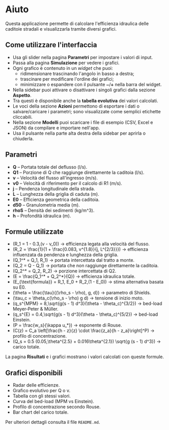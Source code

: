 # Aiuto

Questa applicazione permette di calcolare l'efficienza idraulica delle caditoie stradali e visualizzarla tramite diversi grafici.

## Come utilizzare l'interfaccia

- Usa gli slider nella pagina **Parametri** per impostare i valori di input.
- Passa alla pagina **Simulazione** per vedere i grafici.
- Ogni grafico è contenuto in un _widget_ che puoi:
  - ridimensionare trascinando l'angolo in basso a destra;
  - trascinare per modificare l'ordine dei grafici;
  - minimizzare o espandere con il pulsante `➖`/`➕` nella barra del widget.
- Nella sidebar puoi attivare o disattivare i singoli grafici dalla sezione **Aspetto**.
- Tra questi è disponibile anche la **tabella evolutiva** dei valori calcolati.
- Le voci della sezione **Azioni** permettono di esportare i dati o salvare/caricare i parametri; sono visualizzate come semplici etichette cliccabili.
- Nella sezione **Modelli** puoi scaricare i file di esempio (CSV, Excel e JSON) da compilare e importare nell'app.
- Usa il pulsante nella parte alta destra della sidebar per aprirla o chiuderla.

## Parametri

- **Q** – Portata totale del deflusso (l/s).
- **Q1** – Porzione di Q che raggiunge direttamente la caditoia (l/s).
- **v** – Velocità del flusso all'ingresso (m/s).
- **v0** – Velocità di riferimento per il calcolo di R1 (m/s).
- **j** – Pendenza longitudinale della strada.
- **L** – Lunghezza della griglia di caduta (m).
- **E0** – Efficienza geometrica della caditoia.
- **d50** – Granulometria media (m).
- **rhoS** – Densità dei sedimenti (kg/m^3).
- **h** – Profondità idraulica (m).

## Formule utilizzate

- \(R_1 = 1 - 0.3\,(v - v_0)\) → efficienza legata alla velocità del flusso.
- \(R_2 = \frac{1}{1 + \frac{0.083\, v^{1.8}}{j\, L^{2/3}}}\) → efficienza influenzata da pendenza e lunghezza della griglia.
- \(Q_1^\* = Q_1\, R_1\) → portata intercettata dal tratto a monte.
- \(Q_2 = Q - Q_1\) → portata che non raggiunge direttamente la caditoia.
- \(Q_2^\* = Q_2\, R_2\) → porzione intercettata di Q2.
- \(E = \frac{Q_1^\* + Q_2^\*}{Q}\) → efficienza idraulica totale.
- \(E\_{\text{formula}} = R_1\, E_0 + R_2\,(1 - E_0)\) → stima alternativa basata su E0.
- \(\theta = \frac{\tau}{(\rho_s - \rho)\, g\, d}\) → parametro di Shields.
- \(\tau_c = \theta_c(\rho_s - \rho) g d\) → tensione di inizio moto.
- \(q_s^{MPM} = 8\,\sqrt{g(s - 1) d^3}(\theta - \theta_c)^{3/2}\) → bed-load Meyer‑Peter & Müller.
- \(q_s^{E} = 0.4\,\sqrt{g(s - 1) d^3}(\theta - \theta_c)^{5/2}\) → bed-load Einstein.
- \(P = \frac{w_s}{\kappa u_*}\) → esponente di Rouse.
- \(C(z) = C_a \left[\frac{h - z}{z} \cdot \frac{z_a}{h - z_a}\right]^P\) → profilo di concentrazione.
- \(Q_s = 0.5 (0.05\,\theta^{2.5} + 0.016\theta^{2.1}) \sqrt{g (s - 1) d^3}\) → carico totale.

La pagina **Risultati** e i grafici mostrano i valori calcolati con queste formule.

## Grafici disponibili

- Radar delle efficienze.
- Grafico evolutivo per Q o v.
- Tabella con gli stessi valori.
- Curva del bed-load (MPM vs Einstein).
- Profilo di concentrazione secondo Rouse.
- Bar chart del carico totale.

Per ulteriori dettagli consulta il file `README.md`.
